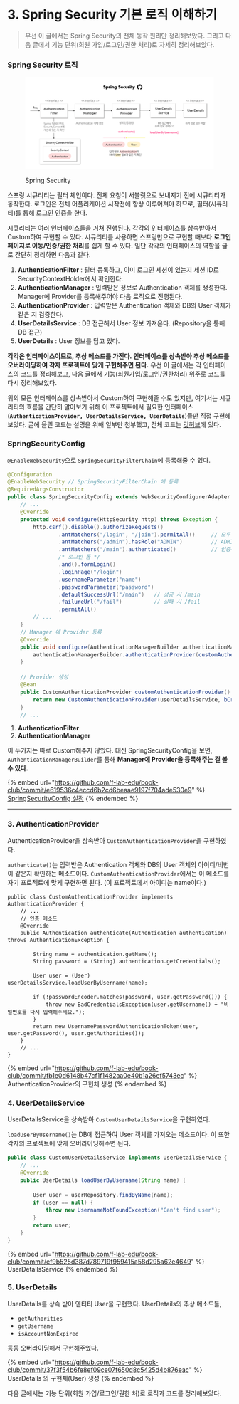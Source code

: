 # 3. Spring Security 기본 로직 이해하기

> 우선 이 글에서는 Spring Security의 전체 동작 원리만 정리해보았다. 그리고 다음 글에서 기능 단위(회원 가입/로그인/권한 처리)로 자세히 정리해보았다.



### Spring Security 로직

<figure><img src="../../../.gitbook/assets/image (1).png" alt=""><figcaption><p>Spring Security</p></figcaption></figure>

스프링 시큐리티는 필터 체인이다. 전체 요청이 서블릿으로 보내지기 전에 시큐리티가 동작한다. 로그인은 전체 어플리케이션 시작전에 항상 이루어져야 하므로, 필터(시큐리티)를 통해 로그인 인증을 한다.

시큐리티는 여러 인터페이스들을 거쳐 진행된다. 각각의 인터페이스를 상속받아서 Custom하여 구현할 수 있다. 시큐리티를 사용하면 스프링만으로 구현할 때보다 **로그인 페이지로 이동/인증/권한 처리**를 쉽게 할 수 있다. 일단 각각의 인터페이스의 역할을 글로 간단히 정리하면 다음과 같다.

1. **AuthenticationFilter** : 필터 등록하고, 이미 로그인 세션이 있는지 세션 ID로 SecurityContextHolder에서 확인한다.
2. **AuthenticationManager** : 입력받은 정보로 Authentication 객체를 생성한다. Manager에 Provider를 등록해주어야 다음 로직으로 진행된다.
3. **AuthenticationProvider** : 입력받은 Authentication 객체와 DB의 User 객체가 같은 지 검증한다.
4. **UserDetailsService** : DB 접근해서 User 정보 가져온다. (Repository을 통해 DB 접근)
5. **UserDetails** : User 정보를 담고 있다.

**각각은 인터페이스이므로, 추상 메소드를 가진다. 인터페이스를 상속받아 추상 메소드를 오버라이딩하여 각자 프로젝트에 맞게 구현해주면 된다.** 우선 이 글에서는 각 인터페이스의 코드를 정리해보고, 다음 글에서 기능(회원가입/로그인/권한처리) 위주로 코드를 다시 정리해보았다.

위의 모든 인터페이스를 상속받아서 Custom하여 구현해줄 수도 있지만, 여기서는 시큐리티의 흐름을 간단히 알아보기 위해 이 프로젝트에서 필요한 인터페이스(**`AuthenticationProvider, UserDetailsService, UserDetails`**)들만 직접 구현헤보았다. 글에 올린 코드는 설명을 위해 일부만 첨부했고, 전체 코드는 [깃허브](https://github.com/f-lab-edu/book-club/compare/feat/login-security-sy)에 있다.



### SpringSecurityConfig

`@EnableWebSecurity`으로 `SpringSecurityFilterChain`에 등록해줄 수 있다.

```java
@Configuration
@EnableWebSecurity // SpringSecurityFilterChain 에 등록
@RequiredArgsConstructor
public class SpringSecurityConfig extends WebSecurityConfigurerAdapter {
    // ...
    @Override
    protected void configure(HttpSecurity http) throws Exception {
        http.csrf().disable().authorizeRequests()
                .antMatchers("/login", "/join").permitAll()     // 모두 접근 가능
                .antMatchers("/admin").hasRole("ADMIN")         // ADMIN 만 접근 가능
                .antMatchers("/main").authenticated()           // 인증해야 접근 가능
                /* 로그인 폼 */
                .and().formLogin()
                .loginPage("/login")
                .usernameParameter("name")
                .passwordParameter("password")
                .defaultSuccessUrl("/main")   // 성공 시 /main
                .failureUrl("/fail")          // 실패 시 /fail
                .permitAll()
		// ...
    }
    // Manager 에 Provider 등록
    @Override
    public void configure(AuthenticationManagerBuilder authenticationManagerBuilder) throws Exception {
        authenticationManagerBuilder.authenticationProvider(customAuthenticationProvider());
    }

    // Provider 생성
    @Bean
    public CustomAuthenticationProvider customAuthenticationProvider() {
        return new CustomAuthenticationProvider(userDetailsService, bCryptPasswordEncoder());
    }
    // ...
```

1. **AuthenticationFilter**
2. **AuthenticationManager**

이 두가지는 따로 Custom해주지 않았다. 대신 SpringSecurityConfig을 보면, `AuthenticationManagerBuilder`를 통해 **Manager에 Provider을 등록해주는 걸 볼 수 있다.**

{% embed url="https://github.com/f-lab-edu/book-club/commit/e619536c4eccd6b2cd6beaae9197f704ade530e9" %}
[SpringSecurityConfig 설정](https://github.com/f-lab-edu/book-club/commit/e619536c4eccd6b2cd6beaae9197f704ade530e9)
{% endembed %}

****

### 3. **AuthenticationProvider**

AuthenticationProvider을 상속받아 `CustomAuthenticationProvider`을 구현하였다.

`authenticate()`는 입력받은 Authentication 객체와 DB의 User 객체의 아이디/비번이 같은지 확인하는 메소드이다. `CustomAuthenticationProvider`에서는 이 메소드를 자기 프로젝트에 맞게 구현하면 된다. (이 프로젝트에서 아이디는 name이다.)

<pre class="language-java"><code class="lang-java">public class CustomAuthenticationProvider implements AuthenticationProvider {
<strong>    // ...	
</strong>    // 인증 메소드
    @Override
    public Authentication authenticate(Authentication authentication) throws AuthenticationException {

        String name = authentication.getName();
        String password = (String) authentication.getCredentials();

        User user = (User) userDetailsService.loadUserByUsername(name);

        if (!passwordEncoder.matches(password, user.getPassword())) {
            throw new BadCredentialsException(user.getUsername() + "비밀번호를 다시 입력해주세요.");
        }
        return new UsernamePasswordAuthenticationToken(user, user.getPassword(), user.getAuthorities());
    }
    // ...
}</code></pre>

{% embed url="https://github.com/f-lab-edu/book-club/commit/fb1e0d6148b47cf1f1482aa0e40b1a26ef5743ec" %}
AuthenticationProvider의 구현체 생성
{% endembed %}



### 4. **UserDetailsService**

UserDetailsService을 상속받아 `CustomUserDetailsService`을 구현하였다.

`loadUserByUsername()`는 DB에 접근하여 User 객체를 가져오는 메소드이다. 이 또한 각자의 프로젝트에 맞게 오버라이딩해주면 된다.

```java
public class CustomUserDetailsService implements UserDetailsService {
    // ...
    @Override
    public UserDetails loadUserByUsername(String name) {

        User user = userRepository.findByName(name);
        if (user == null) {
            throw new UsernameNotFoundException("Can't find user");
        }
        return user;
    }
}
```

{% embed url="https://github.com/f-lab-edu/book-club/commit/ef9b525d387d789719f959415a58d295a62e4649" %}
UserDetailsService
{% endembed %}



### 5. UserDetails

UserDetails를 상속 받아 엔티티 User을 구현했다. UserDetails의 추상 메소드들,

* `getAuthorities`
* `getUsername`
* `isAccountNonExpired`

등등 오버라이딩해서 구현해주었다.

{% embed url="https://github.com/f-lab-edu/book-club/commit/37f3f54b6fe8ef09ce07f650d8c5425d4b876eac" %}
UserDetails 의 구현체(User) 생성
{% endembed %}

다음 글에서는 기능 단위(회원 가입/로그인/권한 처)로 로직과 코드를 정리해보았다.

